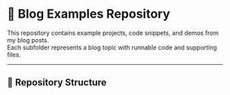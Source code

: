 # 📂 Blog Examples Repository

This repository contains example projects, code snippets, and demos from my blog posts.  
Each subfolder represents a blog topic with runnable code and supporting files.

---

## 📁 Repository Structure
